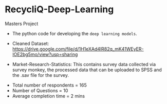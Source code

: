 # RecycliQ-Deep-Learning
Masters Project

* The python code for developing the ``deep learning models``.
* Cleaned Dataset: https://drive.google.com/file/d/1H1eXAd4lR82q_mK41WEyER-IOE2bg5mo/view?usp=sharing

* Market-Research-Statistics: This contains survey data collected via survey monkey, the processed data that can be uploaded to SPSS and the .sav file for the survey.
 - Total number of respondents = 165
 - Number of Questions = 10
 - Average completion time = 2 mins
